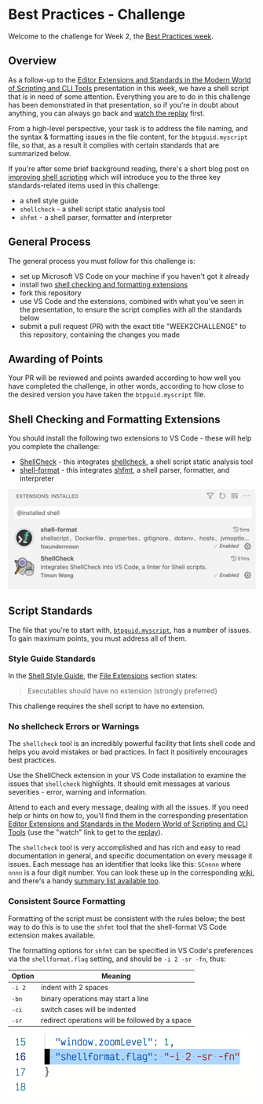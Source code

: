 # Best Practices - Challenge

Welcome to the challenge for Week 2, the [Best Practices week](https://github.com/SAP-samples/devtoberfest-2021/tree/main/topics/Week2_Best_Practices).

## Overview

As a follow-up to the [Editor Extensions and Standards in the Modern World of Scripting and CLI Tools](https://github.com/SAP-samples/devtoberfest-2021/tree/main/topics/Week2_Best_Practices#editor-extensions-and-standards-in-the-modern-world-of-scripting-and-cli-tools) presentation in this week, we have a shell script that is in need of some attention. Everything you are to do in this challenge has been demonstrated in that presentation, so if you're in doubt about anything, you can always go back and [watch the replay](https://www.youtube.com/watch?v=BEZEdN9IMks) first.

From a high-level perspective, your task is to address the file naming, and the syntax & formatting issues in the file content, for the `btpguid.myscript` file, so that, as a result it complies with certain standards that are summarized below.

If you're after some brief background reading, there's a short blog post on [improving shell scripting](https://qmacro.org/2020/10/05/improving-my-shell-scripting/) which will introduce you to the three key standards-related items used in this challenge:

* a shell style guide
* `shellcheck` - a shell script static analysis tool
* `shfmt` - a shell parser, formatter and interpreter

## General Process

The general process you must follow for this challenge is:

* set up Microsoft VS Code on your machine if you haven't got it already
* install two [shell checking and formatting extensions](#shell-checking-and-formatting-extensions)
* fork this repository
* use VS Code and the extensions, combined with what you've seen in the presentation, to ensure the script complies with all the standards below
* submit a pull request (PR) with the exact title "WEEK2CHALLENGE" to this repository, containing the changes you made

## Awarding of Points

Your PR will be reviewed and points awarded according to how well you have completed the challenge, in other words, according to how close to the desired version you have taken the `btpguid.myscript` file.

## Shell Checking and Formatting Extensions

You should install the following two extensions to VS Code - these will help you complete the challenge:

* [ShellCheck](https://marketplace.visualstudio.com/items?itemName=timonwong.shellcheck) - this integrates [shellcheck](https://github.com/koalaman/shellcheck), a shell script static analysis tool
* [shell-format](https://marketplace.visualstudio.com/items?itemName=foxundermoon.shell-format) - this integrates [shfmt](https://github.com/mvdan/sh), a shell parser, formatter, and interpreter

![The two extensions installed in VS Code](images/shell-extensions-installed.png)

## Script Standards

The file that you're to start with, [`btpguid.myscript`](btpguid.myscript), has a number of issues. To gain maximum points, you must address all of them.

### Style Guide Standards

In the [Shell Style Guide](https://google.github.io/styleguide/shellguide.html), the [File Extensions](https://google.github.io/styleguide/shellguide.html#file-extensions) section states:

> Executables should have no extension (strongly preferred)

This challenge requires the shell script to have no extension.

### No shellcheck Errors or Warnings

The `shellcheck` tool is an incredibly powerful facility that lints shell code and helps you avoid mistakes or bad practices. In fact it positively encourages best practices.

Use the ShellCheck extension in your VS Code installation to examine the issues that `shellcheck` highlights. It should emit messages at various severities - error, warning and information.

Attend to each and every message, dealing with all the issues. If you need help or hints on how to, you'll find them in the corresponding presentation [Editor Extensions and Standards in the Modern World of Scripting and CLI Tools](https://github.com/SAP-samples/devtoberfest-2021/tree/main/topics/Week2_Best_Practices#editor-extensions-and-standards-in-the-modern-world-of-scripting-and-cli-tools) (use the "watch" link to get to the [replay](https://www.youtube.com/watch?v=BEZEdN9IMks)).

The `shellcheck` tool is very accomplished and has rich and easy to read documentation in general, and specific documentation on every message it issues. Each message has an identifier that looks like this: `SCnnnn` where `nnnn` is a four digit number. You can look these up in the corresponding [wiki](https://github.com/koalaman/shellcheck/wiki), and there's a handy [summary list available too](https://gist.github.com/nicerobot/53cee11ee0abbdc997661e65b348f375#file-_shellcheck-md).


### Consistent Source Formatting

Formatting of the script must be consistent with the rules below; the best way to do this is to use the `shfmt` tool that the shell-format VS Code extension makes available.

The formatting options for `shfmt` can be specified in VS Code's preferences via the `shellformat.flag` setting, and should be `-i 2 -sr -fn`, thus:

|Option|Meaning|
|-|-|
|`-i 2`|indent with 2 spaces|
|`-bn` |binary operations may start a line|
|`-ci` |switch cases will be indented|
|`-sr` |redirect operations will be followed by a space|

![The shfmt options in the JSON preferences](images/shfmt-options.png)


